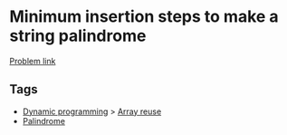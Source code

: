 # Minimum insertion steps to make a string palindrome

[Problem link](https://leetcode.com/problems/minimum-insertion-steps-to-make-a-string-palindrome/)

## Tags

* [Dynamic programming](/README.md#Dynamic_programming) > [Array reuse](/README.md#Dynamic_programming-Array_reuse)
* [Palindrome](/README.md#Palindrome)
